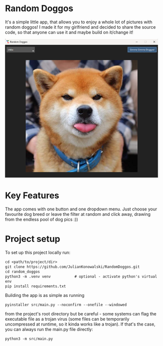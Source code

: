 # Random Doggos
It's a simple little app, that allows you to enjoy a whole lot of pictures with random doggos! I made
it for my girlfriend and decided to share the source code, so that anyone can use it and maybe build
on it/change it!

![Random Doggos](./random_doggos.png)

# Key Features
The app comes with one button and one dropdown menu. Just choose your favourite dog breed or leave
the filter at random and click away, drawing from the <almost> endless pool of dog pics :))

# Project setup
To set up this project locally run:
```
cd <path/to/project/dir>
git clone https://github.com/JulianKonowalski/RandomDoggos.git
cd random_doggos
python3 -m .venv venv           # optional - activate python's virtual env
pip install requirements.txt
```

Building the app is as simple as running
```
pyinstaller src/main.py --noconfirm --onefile --windowed
```
from the project's root directory but be careful - some systems can flag the executable file as a
trojan virus (some files can be temporarily uncompressed at runtime, so it kinda works like a trojan).
If that's the case, you can always run the main.py file directly:
```
python3 -m src/main.py
```